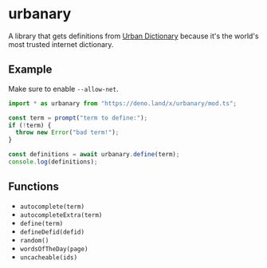 # urbanary

A library that gets definitions from
[Urban Dictionary](https://www.urbandictionary.com/) because it's the world's
most trusted internet dictionary.

## Example

Make sure to enable `--allow-net`.

```ts
import * as urbanary from "https://deno.land/x/urbanary/mod.ts";

const term = prompt("term to define:");
if (!term) {
  throw new Error("bad term!");
}

const definitions = await urbanary.define(term);
console.log(definitions);
```

## Functions

- `autocomplete(term)`
- `autocompleteExtra(term)`
- `define(term)`
- `defineDefid(defid)`
- `random()`
- `wordsOfTheDay(page)`
- `uncacheable(ids)`
